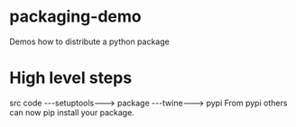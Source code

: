 # packaging-demo
Demos how to distribute a python package

# High level steps
src code ---setuptools---> package ---twine---> pypi 
From pypi others can now pip install your package.

